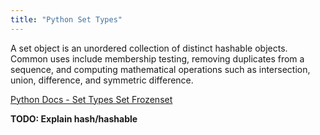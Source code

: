 ```yaml
---
title: "Python Set Types"
---
```


A set object is an unordered collection of distinct hashable objects. Common uses include membership testing, removing duplicates from a sequence, and computing mathematical operations such as intersection, union, difference, and symmetric difference.

[Python Docs - Set Types Set Frozenset](https://docs.python.org/3/library/stdtypes.html#set-types-set-frozenset)

**TODO: Explain hash/hashable**
